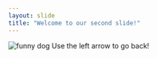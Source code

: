 ```yaml
---
layout: slide
title: "Welcome to our second slide!"
---
```

![funny dog](https://i.insider.com/5b22bda45e48ec22008b46b5?width=1080&format=jpeg)
Use the left arrow to go back!
